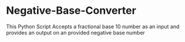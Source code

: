 # Negative-Base-Converter
This Python Script Accepts a fractional base 10 number as an input and provides an output on an provided negative base number

